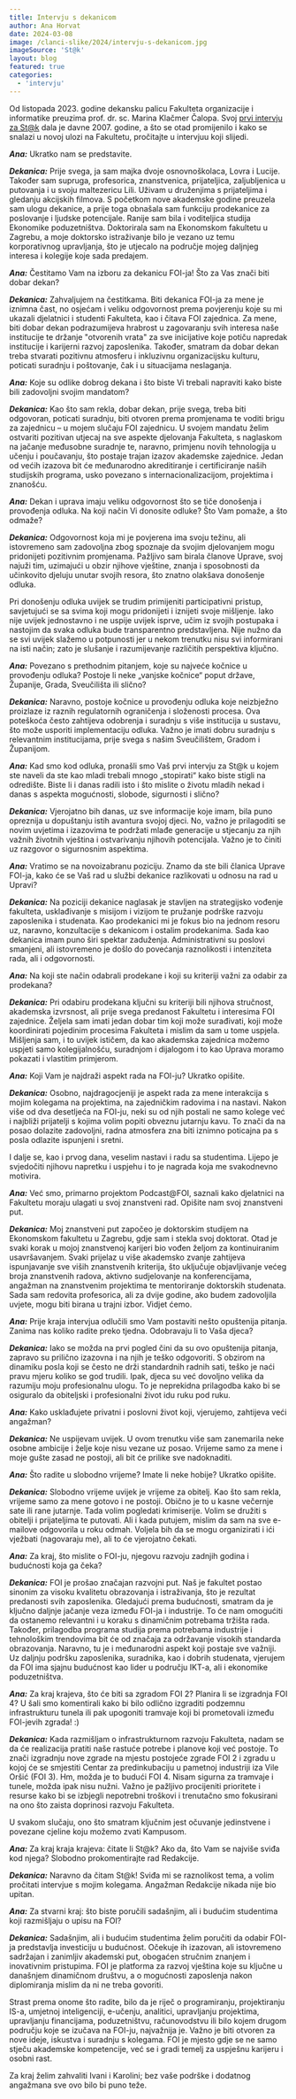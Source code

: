 ```yaml
---
title: Intervju s dekanicom
author: Ana Horvat
date: 2024-03-08
image: /clanci-slike/2024/intervju-s-dekanicom.jpg
imageSource: 'St@k'
layout: blog
featured: true
categories:
  - 'intervju'
---
```


Od listopada 2023. godine dekansku palicu Fakulteta organizacije i informatike preuzima prof. dr. sc. Marina Klačmer Čalopa. Svoj [prvi intervju za St@k](https://stak.foi.hr/casopisi/7) dala je davne 2007. godine, a što se otad promijenilo i kako se snalazi u novoj ulozi na Fakultetu, pročitajte u intervjuu koji slijedi.

**_Ana:_** Ukratko nam se predstavite.

**_Dekanica:_** Prije svega, ja sam majka dvoje osnovnoškolaca, Lovra i Lucije. Također sam supruga, profesorica, znanstvenica, prijateljica, zaljubljenica u putovanja i u svoju maltezericu Lili. Uživam u druženjima s prijateljima i gledanju akcijskih filmova. S početkom nove akademske godine preuzela sam ulogu dekanice, a prije toga obnašala sam funkciju prodekanice za poslovanje i ljudske potencijale. Ranije sam bila i voditeljica studija Ekonomike poduzetništva. Doktorirala sam na Ekonomskom fakultetu u Zagrebu, a moje doktorsko istraživanje bilo je vezano uz temu korporativnog upravljanja, što je utjecalo na područje mojeg daljnjeg interesa i kolegije koje sada predajem.

**_Ana:_** Čestitamo Vam na izboru za dekanicu FOI-ja! Što za Vas znači biti dobar dekan?

**_Dekanica:_** Zahvaljujem na čestitkama. Biti dekanica FOI-ja za mene je iznimna čast, no osjećam i veliku odgovornost prema povjerenju koje su mi ukazali djelatnici i studenti Fakulteta, kao i čitava FOI zajednica. Za mene, biti dobar dekan podrazumijeva hrabrost u zagovaranju svih interesa naše institucije te držanje "otvorenih vrata" za sve inicijative koje potiču napredak institucije i karijerni razvoj zaposlenika. Također, smatram da dobar dekan treba stvarati pozitivnu atmosferu i inkluzivnu organizacijsku kulturu, poticati suradnju i poštovanje, čak i u situacijama neslaganja.

**_Ana:_** Koje su odlike dobrog dekana i što biste Vi trebali napraviti kako biste bili zadovoljni svojim mandatom?

**_Dekanica:_** Kao što sam rekla, dobar dekan, prije svega, treba biti odgovoran, poticati suradnju, biti otvoren prema promjenama te voditi brigu za zajednicu – u mojem slučaju FOI zajednicu. U svojem mandatu želim ostvariti pozitivan utjecaj na sve aspekte djelovanja Fakulteta, s naglaskom na jačanje međusobne suradnje te, naravno, primjenu novih tehnologija u učenju i poučavanju, što postaje trajan izazov akademske zajednice. Jedan od većih izazova bit će međunarodno akreditiranje i certificiranje naših studijskih programa, usko povezano s internacionalizacijom, projektima i znanošću.

**_Ana:_** Dekan i uprava imaju veliku odgovornost što se tiče donošenja i provođenja odluka. Na koji način Vi donosite odluke? Što Vam pomaže, a što odmaže?

**_Dekanica:_** Odgovornost koja mi je povjerena ima svoju težinu, ali istovremeno sam zadovoljna zbog spoznaje da svojim djelovanjem mogu pridonijeti pozitivnim promjenama. Pažljivo sam birala članove Uprave, svoj najuži tim, uzimajući u obzir njihove vještine, znanja i sposobnosti da učinkovito djeluju unutar svojih resora, što znatno olakšava donošenje odluka.

Pri donošenju odluka uvijek se trudim primijeniti participativni pristup, savjetujući se sa svima koji mogu pridonijeti i iznijeti svoje mišljenje. Iako nije uvijek jednostavno i ne uspije uvijek isprve, učim iz svojih postupaka i nastojim da svaka odluka bude transparentno predstavljena. Nije nužno da se svi uvijek slažemo u potpunosti jer u nekom trenutku nisu svi informirani na isti način; zato je slušanje i razumijevanje različitih perspektiva ključno.

**_Ana:_** Povezano s prethodnim pitanjem, koje su najveće kočnice u provođenju odluka? Postoje li neke „vanjske kočnice“ poput države, Županije, Grada, Sveučilišta ili slično?

**_Dekanica:_** Naravno, postoje kočnice u provođenju odluka koje neizbježno proizlaze iz raznih regulatornih ograničenja i složenosti procesa. Ova poteškoća često zahtijeva odobrenja i suradnju s više institucija u sustavu, što može usporiti implementaciju odluka. Važno je imati dobru suradnju s relevantnim institucijama, prije svega s našim Sveučilištem, Gradom i Županijom.

**_Ana:_** Kad smo kod odluka, pronašli smo Vaš prvi intervju za St@k u kojem ste naveli da ste kao mladi trebali mnogo „stopirati“ kako biste stigli na odredište. Biste li i danas radili isto i što mislite o životu mladih nekad i danas s aspekta mogućnosti, slobode, sigurnosti i slično?

**_Dekanica:_** Vjerojatno bih danas, uz sve informacije koje imam, bila puno opreznija u dopuštanju istih avantura svojoj djeci. No, važno je prilagoditi se novim uvjetima i izazovima te podržati mlađe generacije u stjecanju za njih važnih životnih vještina i ostvarivanju njihovih potencijala. Važno je to činiti uz razgovor o sigurnosnim aspektima.

**_Ana:_** Vratimo se na novoizabranu poziciju. Znamo da ste bili članica Uprave FOI-ja, kako će se Vaš rad u službi dekanice razlikovati u odnosu na rad u Upravi?

**_Dekanica:_** Na poziciji dekanice naglasak je stavljen na strategijsko vođenje fakulteta, usklađivanje s misijom i vizijom te pružanje podrške razvoju zaposlenika i studenata. Kao prodekanici mi je fokus bio na jednom resoru uz, naravno, konzultacije s dekanicom i ostalim prodekanima. Sada kao dekanica imam puno širi spektar zaduženja. Administrativni su poslovi smanjeni, ali istovremeno je došlo do povećanja raznolikosti i intenziteta rada, ali i odgovornosti.

**_Ana:_** Na koji ste način odabrali prodekane i koji su kriteriji važni za odabir za prodekana?

**_Dekanica:_** Pri odabiru prodekana ključni su kriteriji bili njihova stručnost, akademska izvrsnost, ali prije svega predanost Fakultetu i interesima FOI zajednice. Željela sam imati jedan dobar tim koji može surađivati, koji može koordinirati pojedinim procesima Fakulteta i mislim da sam u tome uspjela. Mišljenja sam, i to uvijek ističem, da kao akademska zajednica možemo uspjeti samo kolegijalnošću, suradnjom i dijalogom i to kao Uprava moramo pokazati i vlastitim primjerom.

**_Ana:_** Koji Vam je najdraži aspekt rada na FOI-ju? Ukratko opišite.

**_Dekanica:_** Osobno, najdragocjeniji je aspekt rada za mene interakcija s mojim kolegama na projektima, na zajedničkim radovima i na nastavi. Nakon više od dva desetljeća na FOI-ju, neki su od njih postali ne samo kolege već i najbliži prijatelji s kojima volim popiti obveznu jutarnju kavu. To znači da na posao dolazite zadovoljni, radna atmosfera zna biti iznimno poticajna pa s posla odlazite ispunjeni i sretni.

I dalje se, kao i prvog dana, veselim nastavi i radu sa studentima. Lijepo je svjedočiti njihovu napretku i uspjehu i to je nagrada koja me svakodnevno motivira.

**_Ana:_** Već smo, primarno projektom Podcast@FOI, saznali kako djelatnici na Fakultetu moraju ulagati u svoj znanstveni rad. Opišite nam svoj znanstveni put.

**_Dekanica:_** Moj znanstveni put započeo je doktorskim studijem na Ekonomskom fakultetu u Zagrebu, gdje sam i stekla svoj doktorat. Otad je svaki korak u mojoj znanstvenoj karijeri bio vođen željom za kontinuiranim usavršavanjem. Svaki prijelaz u više akademsko zvanje zahtijeva ispunjavanje sve viših znanstvenih kriterija, što uključuje objavljivanje većeg broja znanstvenih radova, aktivno sudjelovanje na konferencijama, angažman na znanstvenim projektima te mentoriranje doktorskih studenata. Sada sam redovita profesorica, ali za dvije godine, ako budem zadovoljila uvjete, mogu biti birana u trajni izbor. Vidjet ćemo.

**_Ana:_** Prije kraja intervjua odlučili smo Vam postaviti nešto opuštenija pitanja. Zanima nas koliko radite preko tjedna. Odobravaju li to Vaša djeca?

**_Dekanica:_** Iako se možda na prvi pogled čini da su ovo opuštenija pitanja, zapravo su prilično izazovna i na njih je teško odgovoriti. S obzirom na dinamiku posla koji se često ne drži standardnih radnih sati, teško je naći pravu mjeru koliko se god trudili. Ipak, djeca su već dovoljno velika da razumiju moju profesionalnu ulogu. To je neprekidna prilagodba kako bi se osiguralo da obiteljski i profesionalni život idu ruku pod ruku.

**_Ana:_** Kako usklađujete privatni i poslovni život koji, vjerujemo, zahtijeva veći angažman?

**_Dekanica:_** Ne uspijevam uvijek. U ovom trenutku više sam zanemarila neke osobne ambicije i želje koje nisu vezane uz posao. Vrijeme samo za mene i moje gušte zasad ne postoji, ali bit će prilike sve nadoknaditi.

**_Ana:_** Što radite u slobodno vrijeme? Imate li neke hobije? Ukratko opišite.

**_Dekanica:_** Slobodno vrijeme uvijek je vrijeme za obitelj.  Kao što sam rekla, vrijeme samo za mene gotovo i ne postoji. Obično je to u kasne večernje sate ili rane jutarnje. Tada volim pogledati krimiserije. Volim se družiti s obitelji i prijateljima te putovati. Ali i kada putujem, mislim da sam na sve e-mailove odgovorila u roku odmah. Voljela bih da se mogu organizirati i ići vježbati (nagovaraju me), ali to će vjerojatno čekati.

**_Ana:_** Za kraj, što mislite o FOI-ju, njegovu razvoju zadnjih godina i budućnosti koja ga čeka?

**_Dekanica:_** FOI je prošao značajan razvojni put. Naš je fakultet postao sinonim za visoku kvalitetu obrazovanja i istraživanja, što je rezultat predanosti svih zaposlenika. Gledajući prema budućnosti, smatram da je ključno daljnje jačanje veza između FOI-ja i industrije. To će nam omogućiti da ostanemo relevantni i u koraku s dinamičnim potrebama tržišta rada. Također, prilagodba programa studija prema potrebama industrije i tehnološkim trendovima bit će od značaja za održavanje visokih standarda obrazovanja. Naravno, tu je i međunarodni aspekt koji postaje sve važniji. Uz daljnju podršku zaposlenika, suradnika, kao i dobrih studenata, vjerujem da FOI ima sjajnu budućnost kao lider u području IKT-a, ali i ekonomike poduzetništva.

**_Ana:_** Za kraj krajeva, što će biti sa zgradom FOI 2? Planira li se izgradnja FOI 4? U šali smo komentirali kako bi bilo odlično izgraditi podzemnu infrastrukturu tunela ili pak upogoniti tramvaje koji bi prometovali između FOI-jevih zgrada! :)

**_Dekanica:_** Kada razmišljam o infrastrukturnom razvoju Fakulteta, nadam se da će realizacija pratiti naše rastuće potrebe i planove koji već postoje. To znači izgradnju nove zgrade na mjestu postojeće zgrade FOI 2 i zgradu u kojoj će se smjestiti Centar za predinkubaciju u pametnoj industriji iza Vile Oršić (FOI 3). Hm, možda je to budući FOI 4. Nisam sigurna za tramvaje i tunele, možda ipak nisu nužni. Važno je pažljivo procijeniti prioritete i resurse kako bi se izbjegli nepotrebni troškovi i trenutačno smo fokusirani na ono što zaista doprinosi razvoju Fakulteta.

U svakom slučaju, ono što smatram ključnim jest očuvanje jedinstvene i povezane cjeline koju možemo zvati Kampusom.

**_Ana:_** Za kraj kraja krajeva: čitate li St@k? Ako da, što Vam se najviše sviđa kod njega? Slobodno prokomentirajte rad Redakcije.

**_Dekanica:_** Naravno da čitam St@k! Sviđa mi se raznolikost tema, a volim pročitati intervjue s mojim kolegama. Angažman Redakcije nikada nije bio upitan.

**_Ana:_** Za stvarni kraj: što biste poručili sadašnjim, ali i budućim studentima koji razmišljaju o upisu na FOI?

**_Dekanica:_** Sadašnjim, ali i budućim studentima želim poručiti da odabir FOI-ja predstavlja investiciju u budućnost. Očekuje ih izazovan, ali istovremeno sadržajan i zanimljiv akademski put, obogaćen stručnim znanjem i inovativnim pristupima. FOI je platforma za razvoj vještina koje su ključne u današnjem dinamičnom društvu, a o mogućnosti zaposlenja nakon diplomiranja mislim da ni ne treba govoriti.

Strast prema onome što radite, bilo da je riječ o programiranju, projektiranju IS-a, umjetnoj inteligenciji, e-učenju, analitici, upravljanju projektima, upravljanju financijama, poduzetništvu, računovodstvu ili bilo kojem drugom području koje se izučava na FOI-ju, najvažnija je. Važno je biti otvoren za nove ideje, iskustva i suradnju s kolegama. FOI je mjesto gdje se ne samo stječu akademske kompetencije, već se i gradi temelj za uspješnu karijeru i osobni rast.

Za kraj želim zahvaliti Ivani i Karolini; bez vaše podrške i dodatnog angažmana sve ovo bilo bi puno teže.